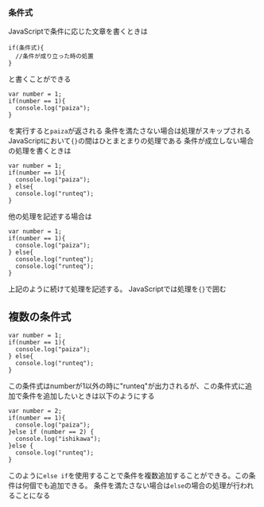 ### 条件式
JavaScriptで条件に応じた文章を書くときは
```
if(条件式){
  //条件が成り立った時の処置
}
```
と書くことができる
```
var number = 1;
if(number == 1){
  console.log("paiza");
}
```
を実行すると`paiza`が返される
条件を満たさない場合は処理がスキップされる
JavaScriptにおいて`{}`の間はひとまとまりの処理である
条件が成立しない場合の処理を書くときは
```
var number = 1;
if(number == 1){
  console.log("paiza");
} else{
  console.log("runteq");
}
```
他の処理を記述する場合は
```
var number = 1;
if(number == 1){
  console.log("paiza");
} else{
  console.log("runteq");
  console.log("runteq");
}
```
上記のように続けて処理を記述する。
JavaScriptでは処理を`{}`で囲む

## 複数の条件式
```
var number = 1;
if(number == 1){
  console.log("paiza");
} else{
  console.log("runteq");
}
```
この条件式はnumberが1以外の時に"runteq"が出力されるが、この条件式に追加で条件を追加したいときは以下のようにする
```
var number = 2;
if(number == 1){
  console.log("paiza");
}else if (number == 2) {
  console.log("ishikawa");
}else {
  console.log("runteq");
}
```
このように`else if`を使用することで条件を複数追加することができる。この条件は何個でも追加できる。
条件を満たさない場合は`else`の場合の処理が行われることになる

## 